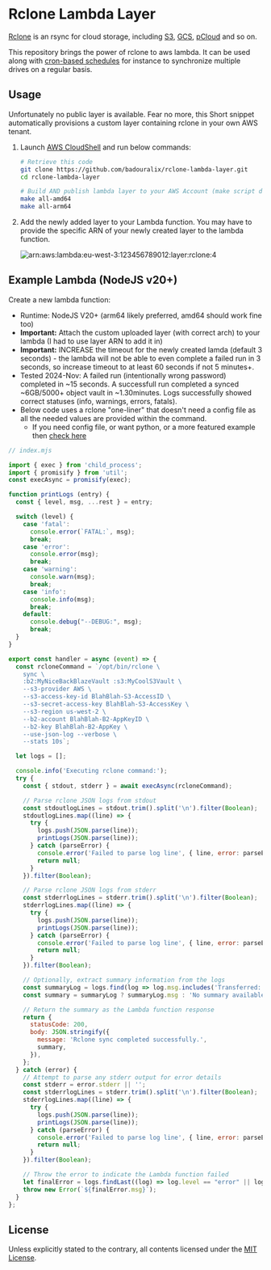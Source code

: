 # Rclone Lambda Layer

[Rclone](https://github.com/rclone/rclone) is an rsync for cloud storage, including [S3](https://aws.amazon.com/s3), [GCS](https://cloud.google.com/storage), [pCloud](https://www.pcloud.com/eu) and so on.

This repository brings the power of rclone to aws lambda. It can be used along with [cron-based schedules](https://docs.aws.amazon.com/lambda/latest/dg/services-cloudwatchevents-expressions.html) for instance to synchronize multiple drives on a regular basis.

## Usage

Unfortunately no public layer is available. Fear no more, this Short snippet automatically provisions a custom layer containing rclone in your own AWS tenant.

1. Launch [AWS CloudShell](https://console.aws.amazon.com/cloudshell) and run below commands:

    ```bash
    # Retrieve this code
    git clone https://github.com/badouralix/rclone-lambda-layer.git
    cd rclone-lambda-layer

    # Build AND publish lambda layer to your AWS Account (make script does both automatically)
    make all-amd64
    make all-arm64
    ```

1. Add the newly added layer to your Lambda function. You may have to provide the specific ARN of your newly created layer to the lambda function.

    ![arn:aws:lambda:eu-west-3:123456789012:layer:rclone:4](https://user-images.githubusercontent.com/19719047/114280672-b0cdf380-9a3a-11eb-8850-c2dfe59ad97b.png)

## Example Lambda (NodeJS v20+)

Create a new lambda function:

- Runtime: NodeJS V20+ (arm64 likely preferred, amd64 should work fine too)
- **Important:** Attach the custom uploaded layer (with correct arch) to your lambda (I had to use layer ARN to add it in)
- **Important:** INCREASE the timeout for the newly created lamda (default 3 seconds) - the lambda will not be able to even complete a failed run in 3 seconds, so increase timeout to at least 60 seconds if not 5 minutes+.
- Tested 2024-Nov: A failed run (intentionally wrong password) completed in ~15 seconds. A successfull run completed a synced ~6GB/5000+ object vault in ~1.30minutes. Logs successfully showed correct statuses (info, warnings, errors, fatals).
- Below code uses a rclone "one-liner" that doesn't need a config file as all the needed values are provided within the command.
  - If you need config file, or want python, or a more featured example then [check here](https://github.com/badouralix/rclone-lambda-sync)

```js
// index.mjs

import { exec } from 'child_process';
import { promisify } from 'util';
const execAsync = promisify(exec);

function printLogs (entry) {
  const { level, msg, ...rest } = entry;

  switch (level) {
    case 'fatal':
      console.error(`FATAL:`, msg);
      break;
    case 'error':
      console.error(msg);
      break;
    case 'warning':
      console.warn(msg);
      break;
    case 'info':
      console.info(msg);
      break;
    default:
      console.debug("--DEBUG:", msg);
      break;
  }
}

export const handler = async (event) => {
  const rcloneCommand = `/opt/bin/rclone \
    sync \
    :b2:MyNiceBackBlazeVault :s3:MyCoolS3Vault \
    --s3-provider AWS \
    --s3-access-key-id BlahBlah-S3-AccessID \
    --s3-secret-access-key BlahBlah-S3-AccessKey \
    --s3-region us-west-2 \
    --b2-account BlahBlah-B2-AppKeyID \
    --b2-key BlahBlah-B2-AppKey \
    --use-json-log --verbose \
    --stats 10s`;

  let logs = [];

  console.info('Executing rclone command:');
  try {
    const { stdout, stderr } = await execAsync(rcloneCommand);

    // Parse rclone JSON logs from stdout
    const stdoutlogLines = stdout.trim().split('\n').filter(Boolean);
    stdoutlogLines.map((line) => {
      try {
        logs.push(JSON.parse(line));
        printLogs(JSON.parse(line));
      } catch (parseError) {
        console.error('Failed to parse log line', { line, error: parseError.message });
        return null;
      }
    }).filter(Boolean);

    // Parse rclone JSON logs from stderr
    const stderrlogLines = stderr.trim().split('\n').filter(Boolean);
    stderrlogLines.map((line) => {
      try {
        logs.push(JSON.parse(line));
        printLogs(JSON.parse(line));
      } catch (parseError) {
        console.error('Failed to parse log line', { line, error: parseError.message });
        return null;
      }
    }).filter(Boolean);

    // Optionally, extract summary information from the logs
    const summaryLog = logs.find(log => log.msg.includes('Transferred:'));
    const summary = summaryLog ? summaryLog.msg : 'No summary available';

    // Return the summary as the Lambda function response
    return {
      statusCode: 200,
      body: JSON.stringify({
        message: 'Rclone sync completed successfully.',
        summary,
      }),
    };
  } catch (error) {
    // Attempt to parse any stderr output for error details
    const stderr = error.stderr || '';
    const stderrlogLines = stderr.trim().split('\n').filter(Boolean);
    stderrlogLines.map((line) => {
      try {
        logs.push(JSON.parse(line));
        printLogs(JSON.parse(line));
      } catch (parseError) {
        console.error('Failed to parse log line', { line, error: parseError.message });
        return null;
      }
    }).filter(Boolean);

    // Throw the error to indicate the Lambda function failed
    let finalError = logs.findLast((log) => log.level == "error" || log.level == "fatal")
    throw new Error(`${finalError.msg}`);
  }
};
```

## License

Unless explicitly stated to the contrary, all contents licensed under the [MIT License](LICENSE).
